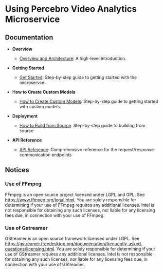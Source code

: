 # Using Percebro Video Analytics Microservice

## Documentation

- **Overview**
  - [Overview and Architecture](docs/user-guide/overview.md): A high-level introduction.

- **Getting Started**
  - [Get Started](docs/user-guide/get-started.md): Step-by-step guide to getting started with the microservce.

- **How to Create Custom Models**
  - [How to Create Custom Models](docs/user-guide/How-to-add-custom-models.md): Step-by-step guide to getting started with custom models.

- **Deployment**
  - [How to Build from Source](docs/user-guide/How-to-build-source.md): Step-by-step guide to building from source

- **API Reference**
  - [API Reference](docs/user-guide/api-docs/percebro-api.yaml): Comprehensive reference for the request/response communication endpoints

## Notices

### Use of FFmpeg

FFmpeg is an open source project licensed under LGPL and GPL. See https://www.ffmpeg.org/legal.html. You are solely responsible for determining if your use of FFmpeg requires any additional licenses. Intel is not responsible for obtaining any such licenses, nor liable for any licensing fees due, in connection with your use of FFmpeg.

### Use of Gstreamer

GStreamer is an open source framework licensed under LGPL. See https://gstreamer.freedesktop.org/documentation/frequently-asked-questions/licensing.html. You are solely responsible for determining if your use of GStreamer requires any additional licenses.  Intel is not responsible for obtaining any such licenses, nor liable for any licensing fees due, in connection with your use of GStreamer.


